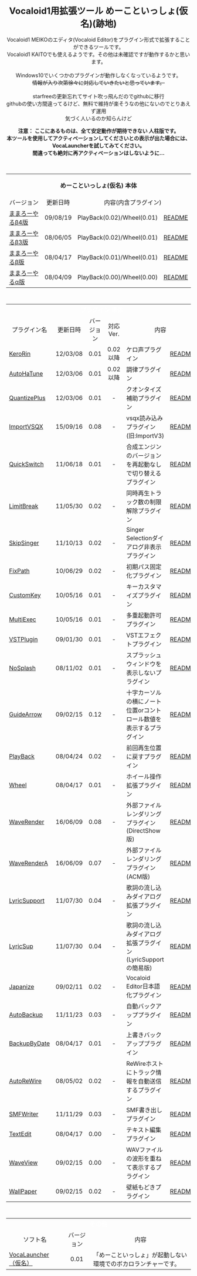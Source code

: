 
<div style="text-align: center;">
<font size="5"><b>Vocaloid1用拡張ツール めーこといっしょ(仮名)(跡地)</b></font>
</div>
<br>
<div style="text-align: center;">Vocaloid1 MEIKOのエディタ(Vocaloid Editor)をプラグイン形式で拡張することができるツールです。</div>
<div style="text-align: center;">Vocaloid1 KAITOでも使えるようです。その他は未確認ですが動作するかと思います。</div>
<br>
<div style="text-align: center;">Windows10でいくつかのプラグインが動作しなくなっているようです。<div style="text-align: center;">
<div style="text-align: center;"><s>情報が入り次第徐々に対応していきたいと思っています。</s><div style="text-align: center;">
<br>
starfreeの更新忘れてサイト吹っ飛んだのでgithubに移行<br>
githubの使い方間違ってるけど、無料で維持が楽そうなの他にないのでとりあえず運用<br>
気づく人いるのか知らんけど
<br>

<b><div style="text-align: center;">注意： ここにあるものは、全て安定動作が期待できない 人柱版です。</div></b>
<b><div style="text-align: center;">本ツールを使用してアクティベーションしてくださいとの表示が出た場合には、VocaLauncherを試してみてください。</div></b>
<b><div style="text-align: center;">間違っても絶対に再アクティベーションはしないように…</div></b>


<br>

<table id="base" cellspacing="1" cellpadding="6">
<tr><td align="center" colspan="4">

<b>めーこといっしょ(仮名) 本体</b><br>

</td></tr>
<tr>
<td align="center">バージョン</td>
<td align="center">更新日時</td>
<td align="center" colspan="2">内容(内含プラグイン)</td>
</tr>
<tr>
<td><a href="files/meikosyo004.zip">ままろーやるβ4版</a></td>
<td align="center">09/08/19</a></td>
<td>PlayBack(0.02)/Wheel(0.01)</td>
<td><a href="doc/README004.txt">README</a></td>
</tr>
<tr>
<td><a href="files/meikosyo003.zip">ままろーやるβ3版</a></td>
<td align="center">08/06/05</a></td>
<td>PlayBack(0.02)/Wheel(0.01)</td>
<td><a href="doc/README003.txt">README</a></td>
</tr>
<tr>
<td><a href="files/meikosyo001.zip">ままろーやるβ版</a></td>
<td align="center">08/04/17</a></td>
<td>PlayBack(0.01)/Wheel(0.01)</td>
<td><a href="doc/README001.txt">README</a></td>
</tr>
<tr>
<td><a href="files/meikosyo000.zip">ままろーやるα版</a></td>
<td align="center">08/04/09</a></td>
<td>PlayBack(0.00)/Wheel(0.00)</td>
<td><a href="doc/README000.txt">README</a></td>
</tr>
</table>

<font size="1"><br></font>

<table id="ext" border="0" cellspacing="1" cellpadding="6">
<tr><td align="center" colspan="6">
<font color="#FFFFFF">
<b>プラグイン 単体</b><br>
</font>
</td></tr>
<tr>
<td align="center">プラグイン名</td>
<td align="center">更新日時</td>
<td align="center">バージョン</td>
<td align="center" align="center">対応Ver.</td>
<td align="center" colspan="2">内容</td>
</tr>
<tr>
<td><a href="files/V1KeroRin001.zip">KeroRin</a></td>
<td align="center">12/03/08</a></td>
<td align="center">0.01</td>
<td align="center">0.02以降</td>
<td>ケロ声プラグイン</td>
<td><a href="doc/KeroRin.txt">README</a></td>
</tr>
<tr>
<td><a href="files/V1AutoHaTune001.zip">AutoHaTune</a></td>
<td align="center">12/03/06</a></td>
<td align="center">0.01</td>
<td align="center">0.02以降</td>
<td>調律プラグイン</td>
<td><a href="doc/AutoHaTune.txt">README</a></td>
</tr>
<tr>
<td><a href="files/V1QuantizePlus001.zip">QuantizePlus</a></td>
<td align="center">12/03/06</a></td>
<td align="center">0.01</td>
<td align="center">-</td>
<td>クオンタイズ補助プラグイン</td>
<td><a href="doc/QuantizePlus.txt">README</a></td>
</tr>
<tr>
<td><a href="files/V1ImportVSQX_008.zip">ImportVSQX</a></td>
<td align="center">15/09/16</a></td>
<td align="center">0.08</td>
<td align="center">-</td>
<td>vsqx読み込みプラグイン(旧:ImportV3)</td>
<td><a href="doc/ImportVSQX.txt">README</a></td>
</tr>
<tr>
<td><a href="files/V1QuickSwitch001.zip">QuickSwitch</a></td>
<td align="center">11/06/18</a></td>
<td align="center">0.01</td>
<td align="center">-</td>
<td>合成エンジンのバージョンを再起動なしで切り替えるプラグイン</td>
<td><a href="doc/QuickSwitch.txt">README</a></td>
</tr>
<tr>
<td><a href="files/V1LimitBreak002.zip">LimitBreak</a></td>
<td align="center">11/05/30</a></td>
<td align="center">0.02</td>
<td align="center">-</td>
<td>同時再生トラック数の制限解除プラグイン</td>
<td><a href="doc/LimitBreak.txt">README</a></td>
</tr>
<tr>
<td><a href="files/V1SkipSinger002.zip">SkipSinger</a></td>
<td align="center">11/10/13</a></td>
<td align="center">0.02</td>
<td align="center">-</td>
<td>Singer Selectionダイアログ非表示プラグイン</td>
<td><a href="doc/SkipSinger.txt">README</a></td>
</tr>
<tr>
<td><a href="files/V1FixPath002.zip">FixPath</a></td>
<td align="center">10/06/29</a></td>
<td align="center">0.02</td>
<td align="center">-</td>
<td>初期パス固定化プラグイン</td>
<td><a href="doc/FixPath.txt">README</a></td>
</tr>
<tr>
<td><a href="files/V1CustomKey001.zip">CustomKey</a></td>
<td align="center">10/05/16</a></td>
<td align="center">0.01</td>
<td align="center">-</td>
<td>キーカスタマイズプラグイン</td>
<td><a href="doc/CustomKey.txt">README</a></td>
</tr>
<tr>
<td><a href="files/V1MultiExec001.zip">MultiExec</a></td>
<td align="center">10/05/16</a></td>
<td align="center">0.01</td>
<td align="center">-</td>
<td>多重起動許可プラグイン</td>
<td><a href="doc/MultiExec.txt">README</a></td>
</tr>
<tr>
<td><a href="files/V1VSTPlugin001.zip">VSTPlugin</a></td>
<td align="center">09/01/30</a></td>
<td align="center">0.01</td>
<td align="center">-</td>
<td>VSTエフェクトプラグイン</td>
<td><a href="doc/VSTPlugin.txt">README</a></td>
</tr>
<tr>
<td><a href="files/V1NoSplash001.zip">NoSplash</a></td>
<td align="center">08/11/02</a></td>
<td align="center">0.01</td>
<td align="center">-</td>
<td>スプラッシュウィンドウを表示しないプラグイン</td>
<td><a href="doc/NoSplash.txt">README</a></td>
</tr>
<tr>
<td><a href="files/V1GuideArrow012.zip">GuideArrow</a></td>
<td align="center">09/02/15</a></td>
<td align="center">0.12</td>
<td align="center">-</td>
<td>十字カーソルの横にノート位置orコントロール数値を表示するプラグイン</td>
<td><a href="doc/GuideArrow.txt">README</a></td>
</tr>
<tr>
<td><a href="files/V1PlayBack002.zip">PlayBack</a></td>
<td align="center">08/04/24</a></td>
<td align="center">0.02</td>
<td align="center">-</td>
<td>前回再生位置に戻すプラグイン</td>
<td><a href="doc/PlayBack.txt">README</a></td>
</tr>
<tr>
<td><a href="files/V1Wheel001.zip">Wheel</a></td>
<td align="center">08/04/17</a></td>
<td align="center">0.01</td>
<td align="center">-</td>
<td>ホイール操作拡張プラグイン</td>
<td><a href="doc/Wheel.txt">README</a></td>
</tr>
<tr>
<td><a href="files/V1WaveRender008.zip">WaveRender</a></td>
<td align="center">16/06/09</a></td>
<td align="center">0.08</td>
<td align="center">-</td>
<td>外部ファイルレンダリングプラグイン(DirectShow版)</td>
<td><a href="doc/WaveRender.txt">README</a></td>
</tr>
<tr>
<td><a href="files/V1WaveRenderA007.zip">WaveRenderA</a></td>
<td align="center">16/06/09</a></td>
<td align="center">0.07</td>
<td align="center">-</td>
<td>外部ファイルレンダリングプラグイン(ACM版)</td>
<td><a href="doc/WaveRenderA.txt">README</a></td>
</tr>
<tr>
<td><a href="files/V1LyricSupport004.zip">LyricSupport</a></td>
<td align="center">11/07/30</a></td>
<td align="center">0.04</td>
<td align="center">-</td>
<td>歌詞の流し込みダイアログ拡張プラグイン</td>
<td><a href="doc/LyricSupport.txt">README</a></td>
</tr>
<tr>
<td><a href="files/V1LyricSup004.zip">LyricSup</a></td>
<td align="center">11/07/30</a></td>
<td align="center">0.04</td>
<td align="center">-</td>
<td>歌詞の流し込みダイアログ拡張プラグイン(LyricSupportの簡易版)</td>
<td><a href="doc/LyricSup.txt">README</a></td>
</tr>
<tr>
<td><a href="files/V1Japanize002.zip">Japanize</a></td>
<td align="center">09/02/11</a></td>
<td align="center">0.02</td>
<td align="center">-</td>
<td>Vocaloid Editor日本語化プラグイン</td>
<td><a href="doc/Japanize.txt">README</a></td>
</tr>
<tr>
<td><a href="files/V1AutoBackup003.zip">AutoBackup</a></td>
<td align="center">11/11/23</a></td>
<td align="center">0.03</td>
<td align="center">-</td>
<td>自動バックアッププラグイン</td>
<td><a href="doc/AutoBackup.txt">README</a></td>
</tr>
<tr>
<td><a href="files/V1BackupByDate001.zip">BackupByDate</a></td>
<td align="center">08/04/17</a></td>
<td align="center">0.01</td>
<td align="center">-</td>
<td>上書きバックアッププラグイン</td>
<td><a href="doc/BackupByDate.txt">README</a></td>
</tr>
<tr>
<td><a href="files/V1AutoReWire002.zip">AutoReWire</a></td>
<td align="center">08/05/02</a></td>
<td align="center">0.02</td>
<td align="center">-</td>
<td>ReWireホストにトラック情報を自動送信するプラグイン</td>
<td><a href="doc/AutoReWire.txt">README</a></td>
</tr>
<tr>
<td><a href="files/V1SMFWriter003.zip">SMFWriter</a></td>
<td align="center">11/11/29</a></td>
<td align="center">0.03</td>
<td align="center">-</td>
<td>SMF書き出しプラグイン</td>
<td><a href="doc/SMFWriter.txt">README</a></td>
</tr>
<tr>
<td><a href="files/V1TextEdit000.zip">TextEdit</a></td>
<td align="center">08/04/17</a></td>
<td align="center">0.00</td>
<td align="center">-</td>
<td>テキスト編集プラグイン</td>
<td><a href="doc/TextEdit.txt">README</a></td>
</tr>
<tr>
<td><a href="files/V1WaveView000.zip">WaveView</a></td>
<td align="center">09/02/15</a></td>
<td align="center">0.00</td>
<td align="center">-</td>
<td>WAVファイルの波形を重ねて表示するプラグイン</td>
<td><a href="doc/WaveView.txt">README</a></td>
</tr>
<tr>
<td><a href="files/V1WallPaper002.zip">WallPaper</a></td>
<td align="center">09/02/15</a></td>
<td align="center">0.02</td>
<td align="center">-</td>
<td>壁紙もどきプラグイン</td>
<td><a href="doc/WallPaper.txt">README</a></td>
</tr>
</table>


<font size="1"><br></font>

<table id="other" border="0" cellspacing="1" cellpadding="6">
<tr><td align="center" colspan="3">
<font color="#FFFFFF">
<b>その他</b><br>
</font>
</td></tr>
<tr>
<td align="center">ソフト名</td>
<td align="center">バージョン</td>
<td align="center">内容</td>
</tr>
<tr>
<td><a href="files/VocaLauncher001.zip">VocaLauncher（仮名）</a></td>
<td align="center">0.01</td>
<td>「めーこといっしょ」が起動しない環境でのボカロランチャーです。</td>
</tr>
</table>

<br>
